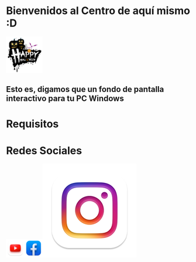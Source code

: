 # Bienvenidos al Centro de aquí mismo :D

<div style="width: 100%; heigth: 50px; display: felx; justify-content: center; align-items: center;">
    <img src="/static/img/imagen.png" width="100px" height="100px">
</div>

## Esto es, digamos que un fondo de pantalla interactivo para tu PC Windows

# Requisitos


# Redes Sociales
<a href="https://www.youtube.com/@OnelCrack"><img src="/static/img/socials/YouTube.png" width="50px" height="50px"></img></a><a href="https://www.facebook.com/profile.php?id=100092376152191"><img src="/static/img/socials/Facebook.png" width="50px" height="50px"></img></a><a href=""><img src="/static/img/socials/Instagram.png" wdidth="50px" heigth="50px"></a>